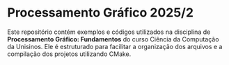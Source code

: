 # Processamento Gráfico 2025/2

Este repositório contém exemplos e códigos utilizados na disciplina de **Processamento Gráfico: Fundamentos** do curso Ciência da Computação da Unisinos. Ele é estruturado para facilitar a organização dos arquivos e a compilação dos projetos utilizando CMake.


